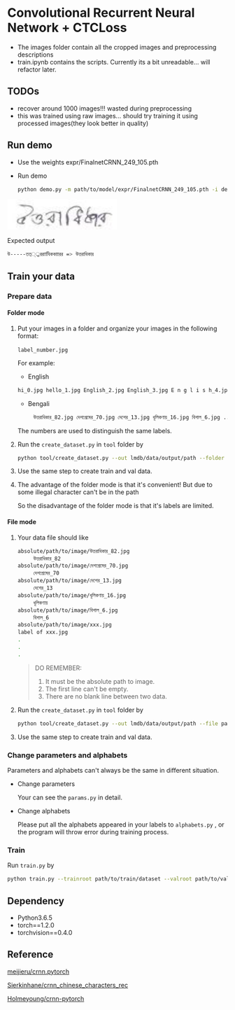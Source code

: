 # Convolutional Recurrent Neural Network + CTCLoss 

* The images folder contain all the cropped images and preprocessing descriptions
* train.ipynb contains the scripts. Currently its a bit unreadable... will refactor later.

## TODOs
* recover around 1000 images!!! wasted during preprocessing
* this was trained using raw images... should try training it using processed images(they look better in quality)

## Run demo

- Use the weights expr/FinalnetCRNN_249_105.pth

- Run demo

  ```sh
  python demo.py -m path/to/model/expr/FinalnetCRNN_249_105.pth -i demo/উত্তরাধিকার_82.jpg
  ```

<img src="https://raw.githubusercontent.com/ShadmanRohan/ocr-bengali-crnn/master/demo/%E0%A6%89%E0%A6%A4%E0%A7%8D%E0%A6%A4%E0%A6%B0%E0%A6%BE%E0%A6%A7%E0%A6%BF%E0%A6%95%E0%A6%BE%E0%A6%B0_82.jpg" height="70" width="250">


  Expected output

  ```sh
  উ-----তত্্্তররাাধিিককাাারর => উত্তরাধিকার
  ```

## Train your data

### Prepare data

#### Folder mode

1. Put your images in a folder and organize your images in the following format:

   `label_number.jpg` 

   For example:

   - English
   ```sh
   hi_0.jpg hello_1.jpg English_2.jpg English_3.jpg E n g l i s h_4.jpg...
   ```
   - Bengali
   ```sh
        উত্তরাধিকার_82.jpg দেশপ্রেমের_70.jpg দেশের_13.jpg ধূলিকণায়_16.jpg বিশাল_6.jpg ...
   ```
   The numbers are used to distinguish the same labels.

2. Run the `create_dataset.py` in `tool` folder by

   ```sh
   python tool/create_dataset.py --out lmdb/data/output/path --folder path/to/folder
   ``` 

3. Use the same step to create train and val data.

4. The advantage of the folder mode is that it's convenient! But due to some illegal character can't be in the path

   So the disadvantage of the folder mode is that it's labels are limited. 



#### File mode

1. Your data file should like

   ```sh
   absolute/path/to/image/উত্তরাধিকার_82.jpg
        উত্তরাধিকার_82
   absolute/path/to/image/দেশপ্রেমের_70.jpg
        দেশপ্রেমের_70
   absolute/path/to/image/দেশের_13.jpg
        দেশের_13
   absolute/path/to/image/ধূলিকণায়_16.jpg
        ধূলিকণায়
   absolute/path/to/image/বিশাল_6.jpg
        বিশাল_6
   absolute/path/to/image/xxx.jpg
   label of xxx.jpg
   .
   .
   .
   ```

   > DO REMEMBER:
   >
   > 1. It must be the absolute path to image.
   > 2. The first line can't be empty.
   > 3. There are no blank line between two data.



2. Run the `create_dataset.py` in `tool` folder by

   ```sh
   python tool/create_dataset.py --out lmdb/data/output/path --file path/to/file
   ```

   

3. Use the same step to create train and val data.



### Change parameters and alphabets

Parameters and alphabets can't always be the same in different situation. 

- Change parameters

  Your can see the `params.py` in detail.

- Change alphabets

  Please put all the alphabets appeared in your labels to `alphabets.py` , or the program will throw error during training process.



### Train

Run `train.py` by

```sh
python train.py --trainroot path/to/train/dataset --valroot path/to/val/dataset
```

## Dependency

- Python3.6.5
- torch==1.2.0
- torchvision==0.4.0

## Reference

[meijieru/crnn.pytorch](<https://github.com/meijieru/crnn.pytorch>)

[Sierkinhane/crnn_chinese_characters_rec](<https://github.com/Sierkinhane/crnn_chinese_characters_rec>)

[Holmeyoung/crnn-pytorch](<https://github.com/Holmeyoung/crnn-pytorch>)
